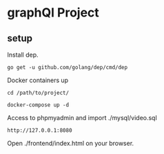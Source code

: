 # graphQl Project

## setup

Install dep.

```
go get -u github.com/golang/dep/cmd/dep
```

Docker containers up

```
cd /path/to/project/

docker-compose up -d
```

Access to phpmyadmin and import ./mysql/video.sql

```
http://127.0.0.1:8080
```

Open ./frontend/index.html on your browser.
